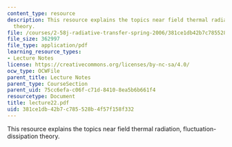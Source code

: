 ```yaml
---
content_type: resource
description: This resource explains the topics near field thermal radiation, fluctuation-dissipation
  theory.
file: /courses/2-58j-radiative-transfer-spring-2006/381ce1db42b7c785528b4f57f158f332_lecture22.pdf
file_size: 362997
file_type: application/pdf
learning_resource_types:
- Lecture Notes
license: https://creativecommons.org/licenses/by-nc-sa/4.0/
ocw_type: OCWFile
parent_title: Lecture Notes
parent_type: CourseSection
parent_uid: 75cc6efa-c06f-c71d-8410-8ea5b6b661f4
resourcetype: Document
title: lecture22.pdf
uid: 381ce1db-42b7-c785-528b-4f57f158f332
---
```

This resource explains the topics near field thermal radiation, fluctuation-dissipation theory.